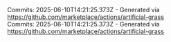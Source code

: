 Commits: 2025-06-10T14:21:25.373Z - Generated via https://github.com/marketplace/actions/artificial-grass
<br>
Commits: 2025-06-10T14:21:25.373Z - Generated via https://github.com/marketplace/actions/artificial-grass
<br>

